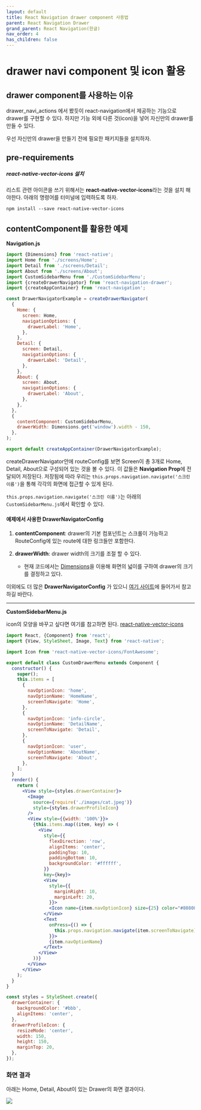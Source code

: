 ```yaml
---
layout: default
title: React Navigation drawer component 사용법
parent: React Navigation Drawer
grand_parent: React Navigation(한글)
nav_order: 4
has_children: false
---
```


# drawer navi component 및 icon 활용

## drawer component를 사용하는 이유

drawer_navi_actions 에서 봤듯이 react-navigation에서 제공하는 기능으로 drawer를 구현할 수 있다. 하지만 기능 외에 다른 것(icon)을 넣어 자신만의 drawer를 만들 수 있다.

우선 자신만의 drawer을 만들기 전에 필요한 패키지들을 설치하자.

## pre-requirements

##### react-native-vector-icons 설치

리스트 관련 아이콘을 쓰기 위해서는 **react-native-vector-icons**라는 것을 설치 해야한다. 아래의 명령어를 터미널에 입력하도록 하자.

`npm install --save react-native-vector-icons`

## contentComponent를 활용한 예제

**Navigation.js**

```jsx
import {Dimensions} from 'react-native';
import Home from './screens/Home';
import Detail from './screens/Detail';
import About from './screens/About';
import CustomSidebarMenu from './CustomSidebarMenu';
import {createDrawerNavigator} from 'react-navigation-drawer';
import {createAppContainer} from 'react-navigation';

const DrawerNavigatorExample = createDrawerNavigator(
  {
    Home: {
      screen: Home,
      navigationOptions: {
        drawerLabel: 'Home',
      },
    },
    Detail: {
      screen: Detail,
      navigationOptions: {
        drawerLabel: 'Detail',
      },
    },
    About: {
      screen: About,
      navigationOptions: {
        drawerLabel: 'About',
      },
    },
  },
  {
    contentComponent: CustomSidebarMenu,
    drawerWidth: Dimensions.get('window').width - 150,
  },
);

export default createAppContainer(DrawerNavigatorExample);
```

createDrawerNavigator안에 routeConfig를 보면 Screen이 총 3개로 Home, Detail, About으로 구성되어 있는 것을 볼 수 있다. 이 값들은 **Navigation Prop**에 전달되어 저장된다. 저장됨에 따라 우리는 `this.props.navigation.navigate('스크린 이름')`을 통해 각각의 화면에 접근할 수 있게 된다.

`this.props.navigation.navigate('스크린 이름')`는 아래의 `CustomSidebarMenu.js`에서 확인할 수 있다.


#### 예제에서 사용한 DrawerNavigatorConfig

1. **contentComponent**: drawer의 기본 컴포넌트는 스크롤이 가능하고 RouteConfig에 있는 route에 대한 링크들만 포함한다.

2. **drawerWidth**: drawer width의 크기를 조절 할 수 있다.
    - 현재 코드에서는 [Dimensions](https://facebook.github.io/react-native/docs/dimensions)을 이용해 화면의 넓이를 구하여 drawer의 크기를 결정하고 있다.

이외에도 더 많은 **DrawerNavigatorConfig** 가 있으니 [여기 사이트](https://reactnavigation.org/docs/en/drawer-navigator.html#drawernavigatorconfig)에 들어가서 참고하길 바란다.

---

**CustomSidebarMenu.js**

icon의 모양을 바꾸고 싶다면 여기를 참고하면 된다. [react-native-vector-icons](https://oblador.github.io/react-native-vector-icons/)

```jsx
import React, {Component} from 'react';
import {View, StyleSheet, Image, Text} from 'react-native';

import Icon from 'react-native-vector-icons/FontAwesome';

export default class CustomDrawerMenu extends Component {
  constructor() {
    super();
    this.items = [
      {
        navOptionIcon: 'home',
        navOptionName: 'HomeName',
        screenToNavigate: 'Home',
      },
      {
        navOptionIcon: 'info-circle',
        navOptionName: 'DetailName',
        screenToNavigate: 'Detail',
      },
      {
        navOptionIcon: 'user',
        navOptionName: 'AboutName',
        screenToNavigate: 'About',
      },
    ];
  }
  render() {
    return (
      <View style={styles.drawerContainer}>
        <Image
          source={require('./images/cat.jpeg')}
          style={styles.drawerProfileIcon}
        />
        <View style={{width: '100%'}}>
          {this.items.map((item, key) => (
            <View
              style={{
                flexDirection: 'row',
                alignItems: 'center',
                paddingTop: 10,
                paddingBottom: 10,
                backgroundColor: '#ffffff',
              }}
              key={key}>
              <View
                style={{
                  marginRight: 10,
                  marginLeft: 20,
                }}>
                <Icon name={item.navOptionIcon} size={25} color="#808080" />
              </View>
              <Text
                onPress={() => {
                  this.props.navigation.navigate(item.screenToNavigate);
                }}>
                {item.navOptionName}
              </Text>
            </View>
          ))}
        </View>
      </View>
    );
  }
}

const styles = StyleSheet.create({
  drawerContainer: {
    backgroundColor: '#bbb',
    alignItems: 'center',
  },
  drawerProfileIcon: {
    resizeMode: 'center',
    width: 150,
    height: 150,
    marginTop: 20,
  },
});
```

### 화면 결과

아래는 Home, Detail, About이 있는 Drawer의 화면 결과이다.

![](../../images/RNdrawer/drawer-component.gif)
